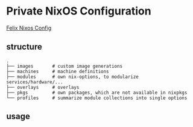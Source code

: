 # Private NixOS Configuration

[Felix Nixos Config](https://github.com/Stunkymonkey/nixos)

## structure

```
.
├── images       # custom image generations
├── machines     # machine definitions
├── modules      # own nix-options, to modularize services/hardware/...
├── overlays     # overlays
├── pkgs         # own packages, which are not available in nixpkgs
└── profiles     # summarize module collections into single options
```

## usage
